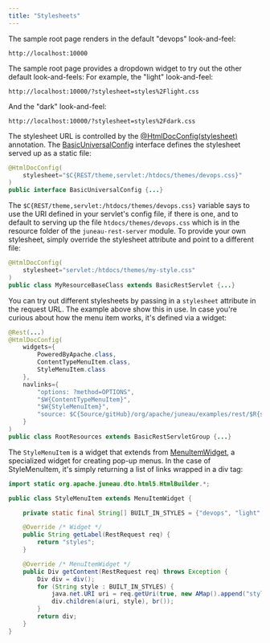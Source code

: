 ```yaml
---
title: "Stylesheets"
---
```


The sample root page renders in the default "devops" look-and-feel:

```text
http://localhost:10000
```

The sample root page provides a dropdown widget to try out the other default look-and-feels: For example, the "light" look-and-feel:

```text
http://localhost:10000/?stylesheet=styles%2Flight.css
```

And the "dark" look-and-feel:

```text
http://localhost:10000/?stylesheet=styles%2Fdark.css
```

The stylesheet URL is controlled by the [@HtmlDocConfig(stylesheet)]({{API_DOCS}}/org/apache/juneau/html/annotation/HtmlDocConfig.html#stylesheet()) annotation.
The [BasicUniversalConfig]({{API_DOCS}}/org/apache/juneau/rest/config/BasicUniversalConfig.html) interface defines the stylesheet served up as a static file:

```java
@HtmlDocConfig(
    stylesheet="$C{REST/theme,servlet:/htdocs/themes/devops.css}"
)
public interface BasicUniversalConfig {...}
```

The `$C{REST/theme,servlet:/htdocs/themes/devops.css}` variable says to use the URI defined in your servlet's config file, if there is one, and to default to serving up the file `htdocs/themes/devops.css` which is in the resource folder of the `juneau-rest-server` module.
To provide your own stylesheet, simply override the stylesheet attribute and point to a different file:

```java
@HtmlDocConfig(
    stylesheet="servlet:/htdocs/themes/my-style.css"
)
public class MyResourceBaseClass extends BasicRestServlet {...}
```

You can try out different stylesheets by passing in a `stylesheet` attribute in the request URL.
The example above show this in use.
In case you're curious about how the menu item works, it's defined via a widget:

```java
@Rest(...)
@HtmlDocConfig(
    widgets={
        PoweredByApache.class,
        ContentTypeMenuItem.class,
        StyleMenuItem.class
    },
    navlinks={
        "options: ?method=OPTIONS",
        "$W{ContentTypeMenuItem}",
        "$W{StyleMenuItem}",
        "source: $C{Source/gitHub}/org/apache/juneau/examples/rest/$R{servletClassSimple}.java"
    }
)
public class RootResources extends BasicRestServletGroup {...}
```

The `StyleMenuItem` is a widget that extends from [MenuItemWidget]({{API_DOCS}}/org/apache/juneau/rest/widget/MenuItemWidget.html), a specialized widget for creating pop-up menus.
In the case of StyleMenuItem, it's simply returning a list of links wrapped in a div tag:

```java
import static org.apache.juneau.dto.html5.HtmlBuilder.*;

public class StyleMenuItem extends MenuItemWidget {

    private static final String[] BUILT_IN_STYLES = {"devops", "light", "original", "dark"};

    @Override /* Widget */
    public String getLabel(RestRequest req) {
        return "styles";
    }

    @Override /* MenuItemWidget */
    public Div getContent(RestRequest req) throws Exception {
        Div div = div();
        for (String style : BUILT_IN_STYLES) {
            java.net.URI uri = req.getUri(true, new AMap().append("stylesheet", "styles/"+s+".css"));
            div.children(a(uri, style), br());
        }
        return div;
    }
}
```
